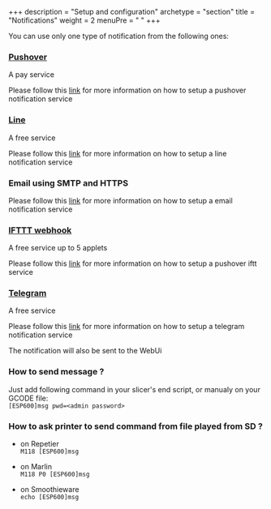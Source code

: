 +++
description = "Setup and configuration"
archetype = "section"
title = "Notifications"
weight = 2
menuPre = "<i class='fas fa-envelope'></i> "
+++

You can use only one type of notification from the following ones: 

### [Pushover](https://pushover.net/)   
A pay service

Please follow this [link](pushover/) for more information on how to setup a pushover notification service

### [Line](https://line.m)   
A free service

Please follow this [link](line/) for more information on how to setup a line notification service

### Email using SMTP and HTTPS

Please follow this [link](email_and_smtp.md) for more information on how to setup a email notification service

### [IFTTT webhook](https://ifttt.com)   
A free service up to 5 applets

Please follow this [link](ifttt.md) for more information on how to setup a pushover iftt service   

### [Telegram](https://telegram.org/)    
A free service

Please follow this [link](telegram/) for more information on how to setup a telegram notification service


The notification will also be sent to the WebUi 

### How to send message ?  
Just add following command in your slicer's end script, or manualy on your GCODE file:   
`[ESP600]msg pwd=<admin password>`

### How to ask printer to send command from file played from SD ?
* on Repetier   
`M118 [ESP600]msg`

* on Marlin   
`M118 P0 [ESP600]msg`

* on Smoothieware   
`echo [ESP600]msg`


